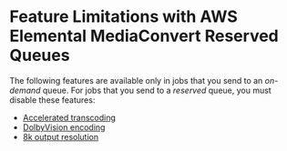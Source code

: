 # Feature Limitations with AWS Elemental MediaConvert Reserved Queues<a name="feature-limitations-with-reserved-queues"></a>

The following features are available only in jobs that you send to an *on\-demand* queue\. For jobs that you send to a *reserved* queue, you must disable these features:
+ [Accelerated transcoding](accelerated-transcoding.md)
+ [DolbyVision encoding](dolby-vision.md)
+ [8k output resolution](supported-output-resolution-maximums-by-codec.md)
